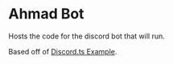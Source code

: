 # Ahmad Bot 

Hosts the code for the discord bot that will run.

Based off of [Discord.ts Example](https://github.com/oceanroleplay/discord.ts-example).

